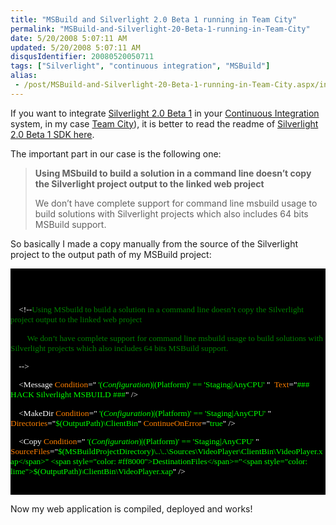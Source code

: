 ```yaml
---
title: "MSBuild and Silverlight 2.0 Beta 1 running in Team City"
permalink: "MSBuild-and-Silverlight-20-Beta-1-running-in-Team-City"
date: 5/20/2008 5:07:11 AM
updated: 5/20/2008 5:07:11 AM
disqusIdentifier: 20080520050711
tags: ["Silverlight", "continuous integration", "MSBuild"]
alias:
 - /post/MSBuild-and-Silverlight-20-Beta-1-running-in-Team-City.aspx/index.html
---
```

If you want to integrate [Silverlight 2.0 Beta 1](http://silverlight.net/GetStarted/) in your [Continuous Integration](http://en.wikipedia.org/wiki/Continuous_Integration) system, in my case [Team City](http://www.jetbrains.com/teamcity)), it is better to read the readme of [Silverlight 2.0 Beta 1 SDK here](http://www.microsoft.com/silverlight/resources/readme.aspx?v=2.0&sdk=true).

The important part in our case is the following one:
<!-- more -->

> **Using MSbuild to build a solution in a command line doesn’t copy the Silverlight project output to the linked web project**
> 
> We don’t have complete support for command line msbuild usage to build solutions with Silverlight projects which also includes 64 bits MSBuild support.

So basically I made a copy manually from the source of the Silverlight project to the output path of my MSBuild project:
  <div style="font-size: 10pt; background: black; color: white; font-family: consolas">   

    <!--<span style="color: green">HACK Fix the missing copy of ClientBin </span>-->

    <!--<span style="color: green">http://www.microsoft.com/silverlight/resources/readme.aspx?v=2.0&sdk=true </span>-->

    <!--<span style="color: green">Using MSbuild to build a solution in a command line doesn’t copy the Silverlight project output to the linked web project</span>

<span style="color: green">        We don’t have complete support for command line msbuild usage to build solutions with Silverlight projects which also includes 64 bits MSBuild support.</span>

<span style="color: green">    </span>-->

    <Message <span style="color: #ff8000">Condition</span>="<span style="color: lime"> '$(Configuration)|$(Platform)' == 'Staging|AnyCPU' </span>"  <span style="color: #ff8000">Text</span>="<span style="color: lime">### HACK Silverlight MSBUILD ###</span>" />

    <MakeDir <span style="color: #ff8000">Condition</span>="<span style="color: lime"> '$(Configuration)|$(Platform)' == 'Staging|AnyCPU' </span>" <span style="color: #ff8000">Directories</span>="<span style="color: lime">$(OutputPath)\ClientBin</span>" <span style="color: #ff8000">ContinueOnError</span>="<span style="color: lime">true</span>" />

    <Copy <span style="color: #ff8000">Condition</span>="<span style="color: lime"> '$(Configuration)|$(Platform)' == 'Staging|AnyCPU' </span>" <span style="color: #ff8000">SourceFiles</span>="<span style="color: lime">$(MSBuildProjectDirectory)\..\..\Sources\VideoPlayer\ClientBin\VideoPlayer.xap</span>" <span style="color: #ff8000">DestinationFiles</span>="<span style="color: lime">$(OutputPath)\ClientBin\VideoPlayer.xap</span>" />

    <!--<span style="color: green">EndHACK </span>-->
 </div>  

Now my web application is compiled, deployed and works!
